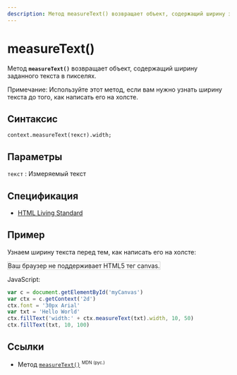 ```yaml
---
description: Метод measureText() возвращает объект, содержащий ширину заданного текста в пикселях
---
```


# measureText()

Метод **`measureText()`** возвращает объект, содержащий ширину заданного текста в пикселях.

Примечание: Используйте этот метод, если вам нужно узнать ширину текста до того, как написать его на холсте.

## Синтаксис

```
context.measureText(текст).width;
```

## Параметры

`текст`
: Измеряемый текст

## Спецификация

- [HTML Living Standard](https://html.spec.whatwg.org/multipage/canvas.html#dom-context-2d-measuretext)

## Пример

Узнаем ширину текста перед тем, как написать его на холсте:

<canvas id="myCanvas" width="300" height="150" style="border:1px solid #d3d3d3;background:#ffffff;">
Ваш браузер не поддерживает HTML5 тег canvas.
</canvas>
<script>
var c=document.getElementById("myCanvas");
var canvOK=1;
try {c.getContext("2d");}
catch (er) {canvOK=0;}
if (canvOK==1){
var ctx=c.getContext("2d");
ctx.font="30px Arial";
var txt="Hello World"
ctx.fillText("width:" + ctx.measureText(txt).width,10,50)
ctx.fillText(txt,10,100);}
</script>

JavaScript:

```js
var c = document.getElementById('myCanvas')
var ctx = c.getContext('2d')
ctx.font = '30px Arial'
var txt = 'Hello World'
ctx.fillText('width:' + ctx.measureText(txt).width, 10, 50)
ctx.fillText(txt, 10, 100)
```

## Ссылки

- Метод [`measureText()`](https://developer.mozilla.org/ru/docs/Web/API/CanvasRenderingContext2D/measureText) <sup><small>MDN (рус.)</small></sup>

